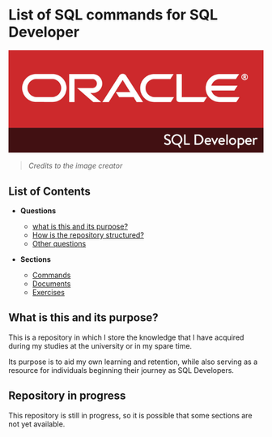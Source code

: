 # List of SQL commands for SQL Developer

![Alt text](Docs/Assest/image.png)
> _Credits to the image creator_


## List of Contents
- **Questions**
    - [what is this and its purpose?](#what-is-this-and-its-purpose)
    - [How is the repository structured?](list/Sections)
    - [Other questions](docs)

- **Sections**
    - [Commands](List/Commands)
    - [Documents](list/documents)
    - [Exercises](list/exercises)


## What is this and its purpose?
This is a repository in which I store the knowledge that I have acquired during my studies at the university or in my spare time.

Its purpose is to aid my own learning and retention, while also serving as a resource for individuals beginning their journey as SQL Developers.

## Repository in progress

This repository is still in progress, so it is possible that some sections are not yet available.